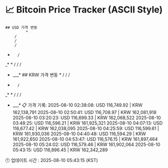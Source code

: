 # 📈 Bitcoin Price Tracker (ASCII Style)
    ## USD 가격 변동 
             *
        / 
        / 
        / 
*       / 
 _* *   / 
   /    / 
   * ___* 
    ## KRW 가격 변동
             *
        / 
        / 
        / 
*       / 
 _* *   / 
   /    / 
   * ___* 
    📋 가격 기록:
    2025-08-10 02:38:08: USD 116,749.92 | KRW 162,138,791
2025-08-10 02:50:41: USD 116,708.97 | KRW 162,081,918
2025-08-10 03:20:23: USD 116,699.33 | KRW 162,068,522
2025-08-10 03:48:25: USD 116,596.21 | KRW 161,925,321
2025-08-10 04:07:13: USD 116,677.42 | KRW 162,038,095
2025-08-10 04:25:59: USD 116,599.61 | KRW 161,930,036
2025-08-10 04:40:48: USD 116,594.29 | KRW 161,922,650
2025-08-10 04:53:47: USD 116,576.15 | KRW 161,897,464
2025-08-10 05:24:02: USD 116,579.46 | KRW 161,902,064
2025-08-10 05:43:15: USD 116,896.45 | KRW 162,342,289
    
🕐 업데이트 시간 : 2025-08-10 05:43:15 (KST)
